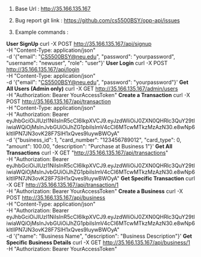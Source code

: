 1. Base Url : http://35.166.135.167
2. Bug report git link : https://github.com/cs5500BSY/opp-api/issues

3. Example commands : 

**User SignUp**
curl -X POST http://35.166.135.167/api/signup \
-H "Content-Type: application/json" \
-d '{"email": "CS5500BSY@neu.edu", "password": "yourpassword", "username": "newuser", "role": "user"}'
**User Login**
curl -X POST http://35.166.135.167/api/login \
-H "Content-Type: application/json" \
-d '{"email": "CS5500BSY@neu.edu", "password": "yourpassword"}'
**Get All Users (Admin only)**
curl -X GET http://35.166.135.167/admin/users \
-H "Authorization: Bearer YourAccessToken"
**Create a Transaction**
curl -X POST http://35.166.135.167/api/transaction \
-H "Content-Type: application/json" \
-H "Authorization: Bearer eyJhbGciOiJIUzI1NiIsInR5cCI6IkpXVCJ9.eyJzdWIiOiJ0ZXN0QHRlc3QuY29tIiwiaWQiOjMsInJvbGUiOiJhZG1pbiIsImV4cCI6MTcwMTkzMzAzN30.e8wNp6kltlIPN7JN3ovK28F7SlH1xQves9luywBWOyA" \
-d '{"business_id": 1, "card_number": "123456789012", "card_type": 0, "amount": 100.00, "description": "Purchase at Business 1"}'
**Get All Transactions**
curl -X GET "http://35.166.135.167/api/transactions" \
-H "Authorization: Bearer eyJhbGciOiJIUzI1NiIsInR5cCI6IkpXVCJ9.eyJzdWIiOiJ0ZXN0QHRlc3QuY29tIiwiaWQiOjMsInJvbGUiOiJhZG1pbiIsImV4cCI6MTcwMTkzMzAzN30.e8wNp6kltlIPN7JN3ovK28F7SlH1xQves9luywBWOyA"
**Get Specific Transaction**
curl -X GET http://35.166.135.167/api/transaction/1 \
-H "Authorization: Bearer YourAccessToken"
**Create a Business**
curl -X POST http://35.166.135.167/api/business \
-H "Content-Type: application/json" \
-H "Authorization: Bearer eyJhbGciOiJIUzI1NiIsInR5cCI6IkpXVCJ9.eyJzdWIiOiJ0ZXN0QHRlc3QuY29tIiwiaWQiOjMsInJvbGUiOiJhZG1pbiIsImV4cCI6MTcwMTkzMzAzN30.e8wNp6kltlIPN7JN3ovK28F7SlH1xQves9luywBWOyA" \
-d '{"name": "Business Name", "description": "Business Description"}'
**Get Specific Business Details**
curl -X GET http://35.166.135.167/api/business/1 \
-H "Authorization: Bearer YourAccessToken"

